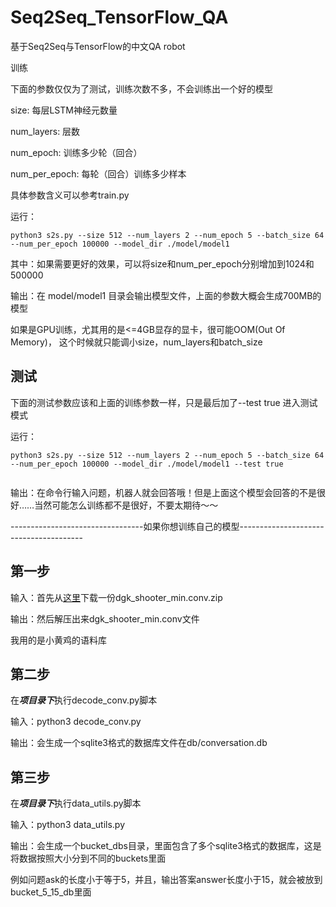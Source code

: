 # Seq2Seq_TensorFlow_QA
基于Seq2Seq与TensorFlow的中文QA robot

训练

下面的参数仅仅为了测试，训练次数不多，不会训练出一个好的模型

size: 每层LSTM神经元数量

num_layers: 层数

num_epoch: 训练多少轮（回合）

num_per_epoch: 每轮（回合）训练多少样本

具体参数含义可以参考train.py

运行：

```
python3 s2s.py --size 512 --num_layers 2 --num_epoch 5 --batch_size 64 --num_per_epoch 100000 --model_dir ./model/model1
```

其中：如果需要更好的效果，可以将size和num_per_epoch分别增加到1024和500000


输出：在 model/model1 目录会输出模型文件，上面的参数大概会生成700MB的模型

如果是GPU训练，尤其用的是<=4GB显存的显卡，很可能OOM(Out Of Memory)，
这个时候就只能调小size，num_layers和batch_size

## 测试

下面的测试参数应该和上面的训练参数一样，只是最后加了--test true 进入测试模式



运行：

```
python3 s2s.py --size 512 --num_layers 2 --num_epoch 5 --batch_size 64 --num_per_epoch 100000 --model_dir ./model/model1 --test true


```

输出：在命令行输入问题，机器人就会回答哦！但是上面这个模型会回答的不是很好……当然可能怎么训练都不是很好，不要太期待～～




---------------------------------如果你想训练自己的模型---------------------------------------

## 第一步

输入：首先从[这里](https://github.com/rustch3n/dgk_lost_conv)下载一份dgk_shooter_min.conv.zip

输出：然后解压出来dgk_shooter_min.conv文件

我用的是小黄鸡的语料库

## 第二步

在***项目录下***执行decode_conv.py脚本

输入：python3 decode_conv.py

输出：会生成一个sqlite3格式的数据库文件在db/conversation.db

## 第三步

在***项目录下***执行data_utils.py脚本

输入：python3 data_utils.py

输出：会生成一个bucket_dbs目录，里面包含了多个sqlite3格式的数据库，这是将数据按照大小分到不同的buckets里面

例如问题ask的长度小于等于5，并且，输出答案answer长度小于15，就会被放到bucket_5_15_db里面

